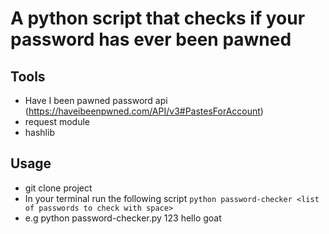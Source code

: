 # A python script that checks if your password has ever been pawned

## Tools

- Have I been pawned password api (https://haveibeenpwned.com/API/v3#PastesForAccount)
- request module
- hashlib

## Usage

- git clone project
- In your terminal run the following script `python password-checker <list of passwords to check with space>`
- e.g python password-checker.py 123 hello goat
